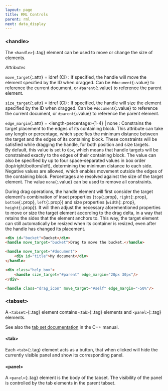 ```yaml
---
layout: page
title: RML Controls
parent: rml
next: data_display
---
```


### \<handle\>

The `<handle>`{:.tag} element can be used to move or change the size of elements.

_Attributes_

`move_target`{:.attr} = idref (CI)
: If specified, the handle will move the element specified by the ID when dragged. Can be `#document`{:.value} to reference the current document, or `#parent`{:.value} to reference the parent element.

`size_target`{:.attr} = idref (CI)
: If specified, the handle will size the element specified by the ID when dragged. Can be `#document`{:.value} to reference the current document, or `#parent`{:.value} to reference the parent element.

`edge_margin`{:.attr} = \<length-percentage\>{1-4} | none
: Constrains the target placement to the edges of its containing block. This attribute can take any length or percentage, which specifies the minimum distance between the target and the edges of its containing block. These constraints will be satisfied while dragging the handle, for both position and size targets.\
By default, this value is set to `0px`, which means that handle targets will be constrained exactly to the edges of their containing block. The value can also be specified by up to four space-separated values in box order (top/right/bottom/left), determining the minimum distance to each side. Negative values are allowed, which enables movement outside the edges of the containing block. Percentages are resolved against the size of the target element. The value `none`{:.value} can be used to remove all constraints.

During drag operations, the handle element will first consider the target element's combination of inset properties (`top`{:.prop}, `right`{:.prop}, `bottom`{:.prop}, `left`{:.prop}) and size properties (`width`{:.prop}, `height`{:.prop}). It will then adjust the necessary aforementioned properties to move or size the target element according to the drag delta, in a way that retains the sides that the element anchors to. This way, the target element can still automatically be resized when its container is resized, even after the handle has changed its placement.

```html
<div id="bucket">Bucket</div>
<handle move_target="bucket">Drag to move the bucket.</handle>
```

```html
<handle move_target="#document">
	<div id="title">My document</div>
</handle>
```

```html
<div class="help_box">
	<handle size_target="#parent" edge_margin="20px 30px"/>
</div>
```

```html
<handle class="drag_icon" move_target="#self" edge_margin="-50%"/>
```


### \<tabset\>

A `<tabset>`{:.tag} element contains `<tab>`{:.tag} elements and `<panel>`{:.tag} elements.

See also the [tab set documentation]({{"pages/cpp_manual/element_packages/tab_set.html"|relative_url}}) in the C++ manual.

#### \<tab\>

Each `<tab>`{:.tag} element acts as a button, that when clicked will hide the currently visible panel and show its corresponding panel.

#### \<panel\>

A `<panel>`{:.tag} element is the body of the tabset. The visibility of the panel is controlled by the tab elements in the parent tabset.
